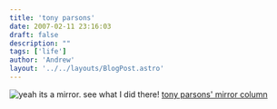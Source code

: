 ```yaml
---
title: 'tony parsons'
date: 2007-02-11 23:16:03
draft: false
description: ""
tags: ['life']
author: 'Andrew'
layout: '../../layouts/BlogPost.astro'
---
```


![](/shared/2007/02/photos-eggert.jpg "yeah its a mirror. see what I did there!") [tony parsons' mirror column](http://www.mirror.co.uk/news/columnists/parsons/)
